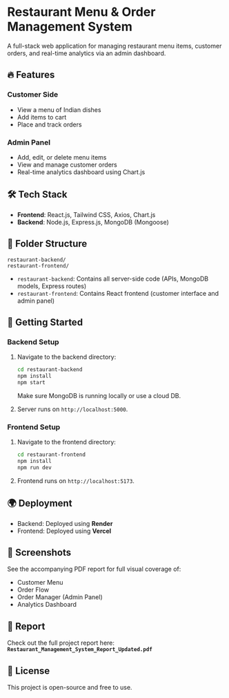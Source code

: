 # Restaurant Menu & Order Management System

A full-stack web application for managing restaurant menu items, customer orders, and real-time analytics via an admin dashboard.

## 🔥 Features

### Customer Side
- View a menu of Indian dishes
- Add items to cart
- Place and track orders

### Admin Panel
- Add, edit, or delete menu items
- View and manage customer orders
- Real-time analytics dashboard using Chart.js

## 🛠️ Tech Stack

- **Frontend**: React.js, Tailwind CSS, Axios, Chart.js
- **Backend**: Node.js, Express.js, MongoDB (Mongoose)

## 📁 Folder Structure

```
restaurant-backend/
restaurant-frontend/
```

- `restaurant-backend`: Contains all server-side code (APIs, MongoDB models, Express routes)
- `restaurant-frontend`: Contains React frontend (customer interface and admin panel)

## 🚀 Getting Started

### Backend Setup

1. Navigate to the backend directory:
   ```bash
   cd restaurant-backend
   npm install
   npm start
   ```
   Make sure MongoDB is running locally or use a cloud DB.

2. Server runs on `http://localhost:5000`.

### Frontend Setup

1. Navigate to the frontend directory:
   ```bash
   cd restaurant-frontend
   npm install
   npm run dev
   ```
2. Frontend runs on `http://localhost:5173`.

## 🌍 Deployment

- Backend: Deployed using **Render**
- Frontend: Deployed using **Vercel**

## 📸 Screenshots

See the accompanying PDF report for full visual coverage of:
- Customer Menu
- Order Flow
- Order Manager (Admin Panel)
- Analytics Dashboard

## 📄 Report

Check out the full project report here:  
**`Restaurant_Management_System_Report_Updated.pdf`**

## 📌 License

This project is open-source and free to use.
